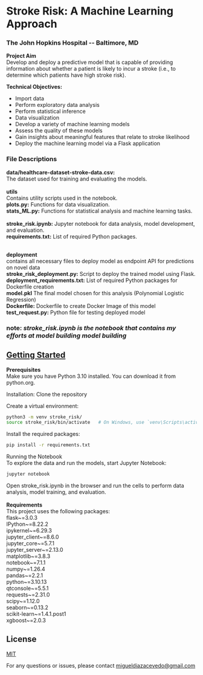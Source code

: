# Stroke Risk: A Machine Learning Approach
### The John Hopkins Hospital -- Baltimore, MD
__Project Aim__<br>
Develop and deploy a predictive model that is capable of providing information about whether a patient is likely to 
incur a stroke (i.e., to determine which patients have high stroke risk). 

__Technical Objectives:__
- Import data
- Perform exploratory data analysis
- Perform statistical inference
- Data visualization
- Develop a variety of machine learning models
- Assess the quality of these models
- Gain insights about meaningful features that relate to stroke likelihood
- Deploy the machine learning model via a Flask application 

### File Descriptions
__data/healthcare-dataset-stroke-data.csv:__ <br>
The dataset used for training and evaluating the models.<br><br>
__utils__ <br>Contains utility scripts used in the notebook.<br>
__plots.py:__ Functions for data visualization.<br>
__stats_ML.py:__ Functions for statistical analysis and machine learning tasks.<br><br>
__stroke_risk.ipynb:__ Jupyter notebook for data analysis, model development, and evaluation.<br>
__requirements.txt:__ List of required Python packages.<br><br>


__deployment__<br>contains all necessary files to deploy model as endpoint API for predictions on novel data <br>
__stroke_risk_deployment.py:__ Script to deploy the trained model using Flask.<br>
__deployment_requirements.txt:__ List of required Python packages for Dockerfile creation<br>
__model.pkl__ The final model chosen for this analysis (Polynomial Logistic Regression)<br>
__Dockerfile:__ Dockerfile to create Docker Image of this model <br>
__test_request.py:__ Python file for testing deployed model <br>

### note: _stroke_risk.ipynb is the notebook that contains my efforts at model building model building_

## <u>Getting Started</u>
__Prerequisites__<br>
Make sure you have Python 3.10 installed. You can download it from python.org.

Installation: Clone the repository

Create a virtual environment:
  
```bash
python3 -m venv stroke_risk/
source stroke_risk/bin/activate   # On Windows, use `venv\Scripts\activate`
```
Install the required packages:
```bash
pip install -r requirements.txt
```
Running the Notebook<br>
To explore the data and run the models, start Jupyter Notebook:<br>
```bash
jupyter notebook
```
Open stroke_risk.ipynb in the browser and run the cells to perform data analysis, 
model training, and evaluation.<br><br>
__Requirements__<br>
This project uses the following packages:<br>
flask~=3.0.3<br>
IPython~=8.22.2<br>
ipykernel~=6.29.3<br>
jupyter_client~=8.6.0<br>
jupyter_core~=5.7.1<br>
jupyter_server~=2.13.0<br>
matplotlib~=3.8.3<br>
notebook~=7.1.1<br>
numpy~=1.26.4<br>
pandas~=2.2.1<br>
python~=3.10.13<br>
qtconsole~=5.5.1<br>
requests~=2.31.0<br>
scipy~=1.12.0<br>
seaborn~=0.13.2<br>
scikit-learn~=1.4.1.post1<br>
xgboost~=2.0.3<br>


## License

[MIT](https://choosealicense.com/licenses/mit/)

For any questions or issues, please contact migueldiazacevedo@gmail.com
